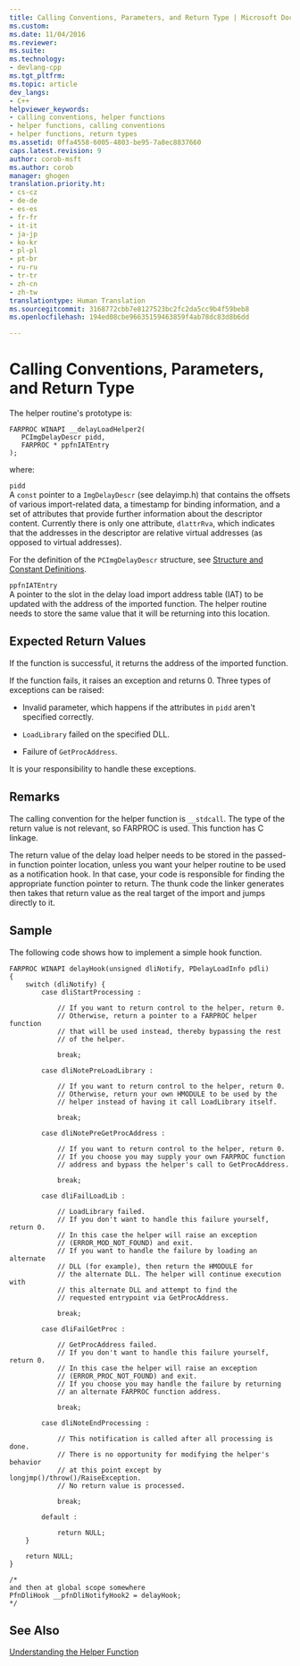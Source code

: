 ```yaml
---
title: Calling Conventions, Parameters, and Return Type | Microsoft Docs
ms.custom: 
ms.date: 11/04/2016
ms.reviewer: 
ms.suite: 
ms.technology:
- devlang-cpp
ms.tgt_pltfrm: 
ms.topic: article
dev_langs:
- C++
helpviewer_keywords:
- calling conventions, helper functions
- helper functions, calling conventions
- helper functions, return types
ms.assetid: 0ffa4558-6005-4803-be95-7a8ec8837660
caps.latest.revision: 9
author: corob-msft
ms.author: corob
manager: ghogen
translation.priority.ht:
- cs-cz
- de-de
- es-es
- fr-fr
- it-it
- ja-jp
- ko-kr
- pl-pl
- pt-br
- ru-ru
- tr-tr
- zh-cn
- zh-tw
translationtype: Human Translation
ms.sourcegitcommit: 3168772cbb7e8127523bc2fc2da5cc9b4f59beb8
ms.openlocfilehash: 194ed08cbe96635159463859f4ab78dc83d8b6dd

---
```

# Calling Conventions, Parameters, and Return Type
The helper routine's prototype is:  
  
```  
FARPROC WINAPI __delayLoadHelper2(   
   PCImgDelayDescr pidd,  
   FARPROC * ppfnIATEntry  
);  
```  
  
 where:  
  
 `pidd`  
 A `const` pointer to a `ImgDelayDescr` (see delayimp.h) that contains the offsets of various import-related data, a timestamp for binding information, and a set of attributes that provide further information about the descriptor content. Currently there is only one attribute, `dlattrRva`, which indicates that the addresses in the descriptor are relative virtual addresses (as opposed to virtual addresses).  
  
 For the definition of the `PCImgDelayDescr` structure, see [Structure and Constant Definitions](../../build/reference/structure-and-constant-definitions.md).  
  
 `ppfnIATEntry`  
 A pointer to the slot in the delay load import address table (IAT) to be updated with the address of the imported function. The helper routine needs to store the same value that it will be returning into this location.  
  
## Expected Return Values  
 If the function is successful, it returns the address of the imported function.  
  
 If the function fails, it raises an exception and returns 0. Three types of exceptions can be raised:  
  
-   Invalid parameter, which happens if the attributes in `pidd` aren't specified correctly.  
  
-   `LoadLibrary` failed on the specified DLL.  
  
-   Failure of `GetProcAddress`.  
  
 It is your responsibility to handle these exceptions.  
  
## Remarks  
 The calling convention for the helper function is `__stdcall`. The type of the return value is not relevant, so FARPROC is used. This function has C linkage.  
  
 The return value of the delay load helper needs to be stored in the passed-in function pointer location, unless you want your helper routine to be used as a notification hook. In that case, your code is responsible for finding the appropriate function pointer to return. The thunk code the linker generates then takes that return value as the real target of the import and jumps directly to it.  
  
## Sample  
 The following code shows how to implement a simple hook function.  
  
```  
FARPROC WINAPI delayHook(unsigned dliNotify, PDelayLoadInfo pdli)  
{  
    switch (dliNotify) {  
        case dliStartProcessing :  
  
            // If you want to return control to the helper, return 0.  
            // Otherwise, return a pointer to a FARPROC helper function  
            // that will be used instead, thereby bypassing the rest   
            // of the helper.  
  
            break;  
  
        case dliNotePreLoadLibrary :  
  
            // If you want to return control to the helper, return 0.  
            // Otherwise, return your own HMODULE to be used by the   
            // helper instead of having it call LoadLibrary itself.  
  
            break;  
  
        case dliNotePreGetProcAddress :  
  
            // If you want to return control to the helper, return 0.  
            // If you choose you may supply your own FARPROC function   
            // address and bypass the helper's call to GetProcAddress.  
  
            break;  
  
        case dliFailLoadLib :   
  
            // LoadLibrary failed.  
            // If you don't want to handle this failure yourself, return 0.  
            // In this case the helper will raise an exception   
            // (ERROR_MOD_NOT_FOUND) and exit.  
            // If you want to handle the failure by loading an alternate   
            // DLL (for example), then return the HMODULE for   
            // the alternate DLL. The helper will continue execution with   
            // this alternate DLL and attempt to find the  
            // requested entrypoint via GetProcAddress.  
  
            break;  
  
        case dliFailGetProc :  
  
            // GetProcAddress failed.  
            // If you don't want to handle this failure yourself, return 0.  
            // In this case the helper will raise an exception   
            // (ERROR_PROC_NOT_FOUND) and exit.  
            // If you choose you may handle the failure by returning   
            // an alternate FARPROC function address.  
  
            break;  
  
        case dliNoteEndProcessing :   
  
            // This notification is called after all processing is done.   
            // There is no opportunity for modifying the helper's behavior  
            // at this point except by longjmp()/throw()/RaiseException.   
            // No return value is processed.  
  
            break;  
  
        default :  
  
            return NULL;  
    }  
  
    return NULL;  
}  
  
/*   
and then at global scope somewhere  
PfnDliHook __pfnDliNotifyHook2 = delayHook;  
*/  
```  
  
## See Also  
 [Understanding the Helper Function](../../build/reference/understanding-the-helper-function.md)


<!--HONumber=Jan17_HO1-->



